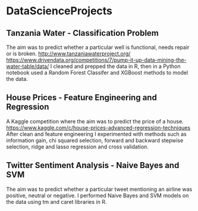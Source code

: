 # DataScienceProjects

## Tanzania Water - Classification Problem
The aim was to predict whether a particular well is functional, needs repair or is broken.
http://www.tanzaniawaterproject.org/
https://www.drivendata.org/competitions/7/pump-it-up-data-mining-the-water-table/data/
I cleaned and prepped the data in R, then in a Python notebook used a Random Forest Classifer and XGBoost methods to model the data.

## House Prices - Feature Engineering and Regression
A Kaggle competition where the aim was to predict the price of a house.
https://www.kaggle.com/c/house-prices-advanced-regression-techniques
After clean and feature engineering I experimented with methods such as information gain, chi squared selection, forward and backward stepwise selection, ridge and lasso regression and cross validation.

## Twitter Sentiment Analysis - Naive Bayes and SVM
The aim was to predict whether a particular tweet mentioning an airline was positive, neutral or negative.
I performed Naive Bayes and SVM models on the data using tm and caret libraries in R.
